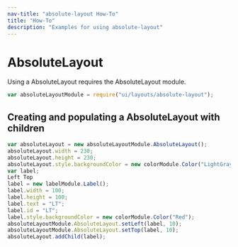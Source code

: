 ```yaml
---
nav-title: "absolute-layout How-To"
title: "How-To"
description: "Examples for using absolute-layout"
---
```

# AbsoluteLayout
Using a AbsoluteLayout requires the AbsoluteLayout module.
``` JavaScript
var absoluteLayoutModule = require("ui/layouts/absolute-layout");
```
## Creating and populating a AbsoluteLayout with children
``` JavaScript
var absoluteLayout = new absoluteLayoutModule.AbsoluteLayout();
absoluteLayout.width = 230;
absoluteLayout.height = 230;
absoluteLayout.style.backgroundColor = new colorModule.Color("LightGray");
var label;
Left Top
label = new labelModule.Label();
label.width = 100;
label.height = 100;
label.text = "LT";
label.id = "LT";
label.style.backgroundColor = new colorModule.Color("Red");
absoluteLayoutModule.AbsoluteLayout.setLeft(label, 10);
absoluteLayoutModule.AbsoluteLayout.setTop(label, 10);
absoluteLayout.addChild(label);
```
